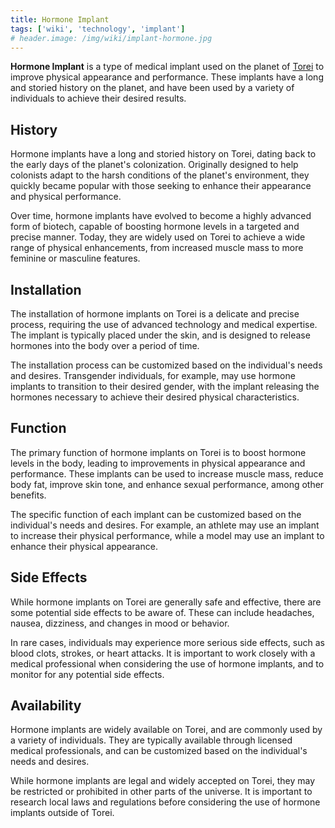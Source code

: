 ```yaml
---
title: Hormone Implant
tags: ['wiki', 'technology', 'implant']
# header.image: /img/wiki/implant-hormone.jpg
---
```


**Hormone Implant** is a type of medical implant used on the planet of [Torei](/wiki/torei) to improve physical appearance and performance. These implants have a long and storied history on the planet, and have been used by a variety of individuals to achieve their desired results.

## History

Hormone implants have a long and storied history on Torei, dating back to the early days of the planet's colonization. Originally designed to help colonists adapt to the harsh conditions of the planet's environment, they quickly became popular with those seeking to enhance their appearance and physical performance.

Over time, hormone implants have evolved to become a highly advanced form of biotech, capable of boosting hormone levels in a targeted and precise manner. Today, they are widely used on Torei to achieve a wide range of physical enhancements, from increased muscle mass to more feminine or masculine features.

## Installation

The installation of hormone implants on Torei is a delicate and precise process, requiring the use of advanced technology and medical expertise. The implant is typically placed under the skin, and is designed to release hormones into the body over a period of time.

The installation process can be customized based on the individual's needs and desires. Transgender individuals, for example, may use hormone implants to transition to their desired gender, with the implant releasing the hormones necessary to achieve their desired physical characteristics.

## Function

The primary function of hormone implants on Torei is to boost hormone levels in the body, leading to improvements in physical appearance and performance. These implants can be used to increase muscle mass, reduce body fat, improve skin tone, and enhance sexual performance, among other benefits.

The specific function of each implant can be customized based on the individual's needs and desires. For example, an athlete may use an implant to increase their physical performance, while a model may use an implant to enhance their physical appearance.

## Side Effects

While hormone implants on Torei are generally safe and effective, there are some potential side effects to be aware of. These can include headaches, nausea, dizziness, and changes in mood or behavior.

In rare cases, individuals may experience more serious side effects, such as blood clots, strokes, or heart attacks. It is important to work closely with a medical professional when considering the use of hormone implants, and to monitor for any potential side effects.

## Availability

Hormone implants are widely available on Torei, and are commonly used by a variety of individuals. They are typically available through licensed medical professionals, and can be customized based on the individual's needs and desires.

While hormone implants are legal and widely accepted on Torei, they may be restricted or prohibited in other parts of the universe. It is important to research local laws and regulations before considering the use of hormone implants outside of Torei.
